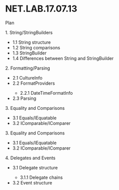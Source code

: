 # NET.LAB.17.07.13
Plan
<p>1. String/StringBuilders</p>
<ul><li>1.1 String structure</li>
<li>1.2 String comparisons</li>
<li>1.3 StringBuilder</li>
<li>1.4 Differences between String and StringBuilder</li></ul>
<p>2. Formatting/Parsing</p>
<ul><li>2.1 CultureInfo</li>
<li>2.2 FormatProviders</li>
<ul><li>2.2.1 DateTimeFormatInfo</li></ul>
<li>2.3 Parsing</li></ul>
<p>3. Equality and Comparisons</p>
<ul><li>3.1 Equals/IEquatable</li>
<li>3.2 IComparable/IComparer</li></ul>
<p>3. Equality and Comparisons</p>
<ul><li>3.1 Equals/IEquatable</li>
<li>3.2 IComparable/IComparer</li></ul>
<p>4. Delegates and Events</p>
<ul><li>3.1 Delegate structure</li>
<ul><li>3.1.1 Delegate chains</li></ul>
<li>3.2 Event structure</li></ul>

